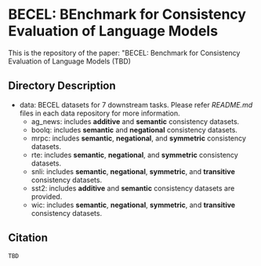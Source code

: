 # BECEL: BEnchmark for Consistency Evaluation of Language Models

This is the repository of the paper:
"BECEL: Benchmark for Consistency Evaluation of Language Models (TBD)


## Directory Description
- data: BECEL datasets for 7 downstream tasks. Please refer *README.md* files in each data repository for more information.
  - ag_news: includes **additive** and **semantic** consistency datasets. 
  - boolq: includes **semantic** and **negational** consistency datasets. 
  - mrpc: includes **semantic**, **negational**, and **symmetric** consistency datasets. 
  - rte: includes **semantic**, **negational**, and **symmetric** consistency datasets. 
  - snli: includes **semantic**, **negational**, **symmetric**, and **transitive** consistency datasets.
  - sst2: includes **additive** and **semantic** consistency datasets are provided. 
  - wic: includes **semantic**, **negational**, **symmetric**, and **transitive** consistency datasets.


## Citation
```
TBD
```
